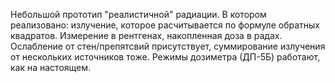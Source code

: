 Небольшой прототип "реалистичной" радиации. В котором реализовано: излучение, которое расчитывается по формуле обратных квадратов. Измерение в рентгенах, накопленная доза в радах. Ослабление от стен/препятсвий присутствует, суммирование излучения от нескольких источников тоже. Режимы дозиметра (ДП-5Б) работают, как на настоящем.
